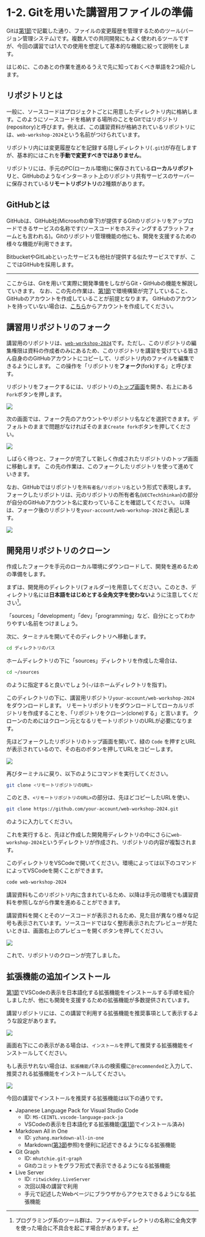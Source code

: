 # 1-2. Gitを用いた講習用ファイルの準備

Gitは[第1節](./1_installation.md)で記載した通り、ファイルの変更履歴を管理するためのツール(バージョン管理システム)です。複数人での共同開発にもよく使われるツールですが、今回の講習では1人での使用を想定して基本的な機能に絞って説明をします。

はじめに、このあとの作業を進めるうえで先に知っておくべき単語を2つ紹介します。

## リポジトリとは

一般に、ソースコードはプロジェクトごとに用意したディレクトリ内に格納します。このようにソースコードを格納する場所のことをGitではリポジトリ(repository)と呼びます。例えば、この講習資料が格納されているリポジトリには、`web-workshop-2024`という名前がつけられています。

リポジトリ内には変更履歴などを記録する隠しディレクトリ(`.git`)が存在しますが、基本的にはこれを**手動で変更すべきではありません**。

リポジトリには、手元のPC(ローカル環境)に保存されている**ローカルリポジトリ**と、GitHubのようなインターネット上のリポジトリ共有サービスのサーバーに保存されている**リモートリポジトリ**の2種類があります。

## GitHubとは

GitHubは、GitHub社(Microsoftの傘下)が提供するGitのリポジトリをアップロードできるサービスの名称です(ソースコードをホスティングするプラットフォームとも言われる)。Gitのリポジトリ管理機能の他にも、開発を支援するための様々な機能が利用できます。

BitbucketやGitLabといったサービスも他社が提供する似たサービスですが、ここではGitHubを採用します。


---

ここからは、Gitを用いて実際に開発準備をしながらGit・GitHubの機能を解説していきます。
なお、この先の作業は、[第1節](./1_installation.md)で環境構築が完了していること、GitHubのアカウントを作成していることが前提となります。
GitHubのアカウントを持っていない場合は、[こちら](https://github.com/signup)からアカウントを作成してください。


## 講習用リポジトリのフォーク

講習用のリポジトリは、[`web-workshop-2024`](https://github.com/UECTechShinkan/web-workshop-2024)です。ただし、このリポジトリの編集権限は資料の作成者のみにあるため、このリポジトリを講習を受けている皆さん自身ののGitHubアカウントにコピーして、リポジトリ内のファイルを編集できるようにします。
この操作を「リポジトリを**フォーク**(fork)する」と呼びます。

リポジトリをフォークするには、リポジトリの[トップ画面](https://github.com/UECTechShinkan/web-workshop-2024)を開き、右上にある`Fork`ボタンを押します。

![](./images/create-fork-1.png)

次の画面では、フォーク先のアカウントやリポジトリ名などを選択できます。デフォルトのままで問題がなければそのまま`Create fork`ボタンを押してください。

![](./images//create-fork-2.png)

しばらく待つと、フォークが完了して新しく作成されたリポジトリのトップ画面に移動します。
この先の作業は、このフォークしたリポジトリを使って進めていきます。

なお、GitHubではリポジトリを`所有者名/リポジトリ名`という形式で表現します。フォークしたリポジトリは、元のリポジトリの所有者名(`UECTechShinkan`)の部分が自分のGitHubアカウント名に変わっていることを確認してください。
以降は、フォーク後のリポジトリを`your-account/web-workshop-2024`と表記します。

![](image.png)


## 開発用リポジトリのクローン

作成したフォークを手元のローカル環境にダウンロードして、開発を進めるための準備をします。

まずは、開発用のディレクトリ(フォルダー)を用意してください。このとき、ディレクトリ名には**日本語をはじめとする全角文字を使わない**ように注意してください[^1]。

[^1]: プログラミング系のツール群は、ファイルやディレクトリの名称に全角文字を使った場合に不具合を起こす場合があります。

「sources」「development」「dev」「programming」など、自分にとってわかりやすい名前をつけましょう。

次に、ターミナルを開いてそのディレクトリへ移動します。

```sh
cd ディレクトリのパス
```

ホームディレクトリの下に「sources」ディレクトリを作成した場合は、

```sh
cd ~/sources
```

のように指定すると良いでしょう(`~/`はホームディレクトリを指す)。

このディレクトリの下に、講習用リポジトリ`your-account/web-workshop-2024`をダウンロードします。
リモートリポジトリをダウンロードしてローカルリポジトリを作成することを、「リポジトリをクローン(clone)する」と言います。
クローンのためにはクローン元となるリモートリポジトリのURLが必要になります。

先ほどフォークしたリポジトリのトップ画面を開いて、緑の `Code` を押すとURLが表示されているので、その右のボタンを押してURLをコピーします。

![](./images//copy-repository-url.png)

再びターミナルに戻り、以下のようにコマンドを実行してください。

```sh
git clone <リモートリポジトリのURL>
```

このとき、`<リモートリポジトリのURL>`の部分は、先ほどコピーしたURLを使い、
```sh
git clone https://github.com/your-account/web-workshop-2024.git
```
のように入力してください。

これを実行すると、先ほど作成した開発用ディレクトリの中にさらに`web-workshop-2024`というディレクトリが作成され、リポジトリの内容が複製されます。

このディレクトリをVSCodeで開いてください。環境によっては以下のコマンドによってVSCodeを開くことができます。

```sh
code web-workshop-2024
```

講習資料もこのリポジトリ内に含まれているため、以降は手元の環境でも講習資料を参照しながら作業を進めることができます。

講習資料を開くとそのソースコードが表示されるため、見た目が異なり様々な記号も表示されています。ソースコードではなく整形表示されたプレビューが見たいときは、画面右上のプレビューを開くボタンを押してください。

![](./images/markdown-preview.png)

これで、リポジトリのクローンが完了しました。

## 拡張機能の追加インストール
[第1節](./1_installation.md)でVSCodeの表示を日本語化する拡張機能をインストールする手順を紹介しましたが、他にも開発を支援するための拡張機能が多数提供されています。

講習リポジトリには、この講習で利用する拡張機能を推奨事項として表示するような設定があります。

![](./images/install-recommended-extensions.png)

画面右下にこの表示がある場合は、`インストール`を押して推奨する拡張機能をインストールしてください。

もし表示サれない場合は、`拡張機能`パネルの検索欄に`@recommended`と入力して、推奨される拡張機能をインストールしてください。

![](image.png)

今回の講習でインストールを推奨する拡張機能は以下の通りです。

- Japanese Language Pack for Visual Studio Code
  - ID: `MS-CEINTL.vscode-language-pack-ja`
  - VSCodeの表示を日本語化する拡張機能([第1節](./1_installation.md)でインストール済み)
- Markdown All in One
  - ID: `yzhang.markdown-all-in-one`
  - Markdown([第3節](./3_write-markdown.md)参照)を便利に記述できるようになる拡張機能
- Git Graph
  - ID: `mhutchie.git-graph`
  - Gitのコミットをグラフ形式で表示できるようになる拡張機能
- Live Server
  - ID: `ritwickdey.LiveServer`
  - 次回以降の講習で利用
  - 手元で記述したWebページにブラウザからアクセスできるようになる拡張機能
